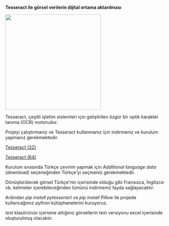 **Tesseract ile görsel verilerin dijital ortama aktarılması**



<img src="https://github.com/fikretsefa/OCR-Image-To-Text/blob/main/tesseract.png" width="300" >

Tesseract, çeşitli işletim sistemleri için geliştirilen özgür bir optik karakter tanıma (OCR) motorudur.

Projeyi çalıştırmanız ve Tesseract kullanmanız için indirmeniz ve kurulum yapmanız gerekmektedir.

<a target="_blank" href="https://digi.bib.uni-mannheim.de/tesseract/tesseract-ocr-w32-setup-v4.0.0-beta.4.20180912.exe">Tesseract (32)</a>

<a target="_blank" href="https://digi.bib.uni-mannheim.de/tesseract/tesseract-ocr-w64-setup-v4.0.0-beta.4.20180912.exe">
Tesseract (64)</a>

Kurulum sırasında Türkçe çevirim yapmak için *Additional language data (download)* seçeneğinden Türkçe'yi seçmeniz gerekmektedir.

Dönüştürülecek görsel Türkçe'nin içerisinde olduğu gibi Fransızca, İngilizce vb. kelimeler içerebileceğinden tümünü indirmeniz fayda sağlayacaktır.

Ardından *pip install pytesseract* ve *pip install Pillow* ile projede kullancağımız python kütüphanelerini kuruyoruz.

*test* klasörünün içerisine attığınız görsellerin text versiyonu excel içerisinde oluşturulmuş olacaktır.



